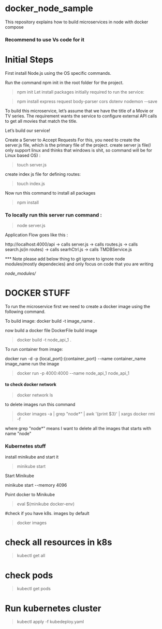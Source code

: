 # docker_node_sample
This repository explains how to build microservices in node with docker compose

### Recommend to use Vs code for it

# Initial Steps
First install Node.js using the OS specific commands.

Run the command npm init in the root folder for the project.

> npm init
Let install packages initially required to run the service:

> npm install express request body-parser cors dotenv nodemon --save

To build this microservice, let’s assume that we have the title of a Movie or TV series. The requirement wants the service to configure external API calls to get all movies that match the title.

Let’s build our service!

Create a Server to Accept Requests
For this, you need to create the server.js file, which is the primary file of the project.
create server js file(I only support linux and thinks that windows is shit, so command will be for Linux based OS) :
> touch server.js

create index js file  for defining routes:
> touch index.js


Now run this command to install all packages
> npm install


### To locally run this server run command :

> node server.js

Application Flow goes like this :

http://localhost:4000/api  -> calls server.js -> calls routes.js -> calls search.js(in routes) -> calls searhCtrl.js -> calls TMDBService.js


*** Note please add below thing to git ignore to ignore node modules(mostly dependecies) and only focus on code that you are writing

*node_modules/*




# DOCKER STUFF
To run the microservice first we need to create a docker image using the following command.

To build image:
docker build -t image_name .

now build a docker file DockerFile
build image 
> docker build -t node_api_1 .


To run container from image:

docker run -d -p {local_port}:{container_port} --name container_name image_name
run the image 
>  docker run -p 4000:4000 --name node_api_1 node_api_1


#### to check docker network

> docker network ls




to delete images run this command 
> docker images -a | grep "node*" | awk '{print $3}' | xargs docker rmi -f

where grep "node*"  means I want to delete all the images that starts with name "node"



### Kubernetes stuff
install minikube and start it
> minikube start

Start Minikube

minikube start --memory 4096

Point docker to Minikube

> eval $(minikube docker-env)

#check if you have k8s. images by default
> docker images

# check all resources in k8s
> kubectl get all

# check pods
> kubectl get pods

# Run kubernetes cluster
> kubectl apply -f kubedeploy.yaml